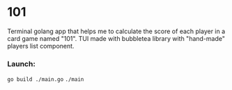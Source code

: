 # 101
Terminal golang app that helps me to calculate the score of each player in a card game named "101".
TUI made with bubbletea library with "hand-made" players list component.

### Launch:
`go build ./main.go`
`./main`